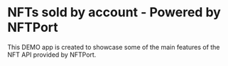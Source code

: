 # NFTs sold by account - Powered by NFTPort

This DEMO app is created to showcase some of the main features of the NFT API
provided by NFTPort.
